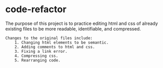 # code-refactor

The purpose of this project is to practice editing html and css of already existing files to be more readable, identifiable, and compressed.

    Changes to the original files include:
        1. Changing html elements to be semantic.
        2. Adding comments to html and css.
        3. Fixing a link error.
        4. Compressing css.
        5. Rearranging code.
